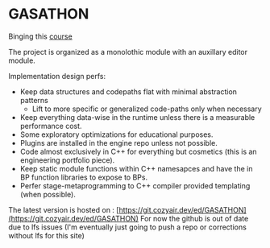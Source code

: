 # GASATHON

Binging this [course](https://www.udemy.com/course/unreal-engine-5-gas-top-down-rpg/)

The project is organized as a monolothic module with an auxillary editor module.

Implementation design perfs:

* Keep data structures and codepaths flat with minimal abstraction patterns
  * Lift to more specific or generalized code-paths only when necessary
* Keep everything data-wise in the runtime unless there is a measurable performance cost.
* Some exploratory optimizations for educational purposes.
* Plugins are installed in the engine repo unless not possible.
* Code almost exclusively in C++ for everything but cosmetics (this is an engineering portfolio piece).
* Keep static module functions within C++ namesapces and have the in BP function libraries to expose to BPs.
* Perfer stage-metaprogramming to C++ compiler provided templating (when possible).

The latest version is hosted on : [https://git.cozyair.dev/ed/GASATHON](https://git.cozyair.dev/ed/GASATHON)
For now the github is out of date due to lfs issues (I'm eventually just going to push a repo or corrections without lfs for this site)
